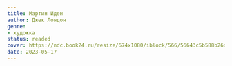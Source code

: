 ```yaml
---
title: Мартин Иден
author: Джек Лондон
genre:
- художка
status: readed
cover: https://ndc.book24.ru/resize/674x1080/iblock/566/56643c5b588b26dc5ecc175bf9c6e29a/aaf97e606e377b8915d1f7a14c4a03b7.jpg
date: 2023-05-17
---
```



